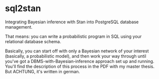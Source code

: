 # sql2stan
Integrating Bayesian inference with Stan into PostgreSQL database management.

That means: you can write a probabilistic program in SQL using your relational database schema. 

Basically, you can start off with only a Bayesian network of your interest (basically, a probabilistic model), and then work your way through until you've got a DBMS-with-Bayesian-inference approach set up and running. You'll find the description of this process in the PDF with my master thesis. 
But ACHTUNG, it's written in german.
